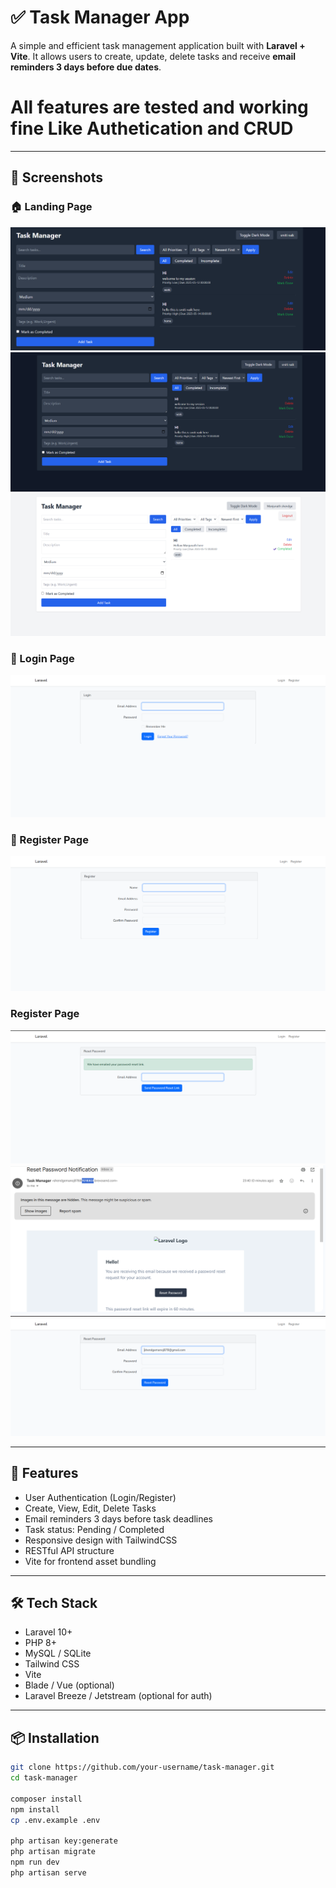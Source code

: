 # ✅ Task Manager App

A simple and efficient task management application built with **Laravel + Vite**. It allows users to create, update, delete tasks and receive **email reminders 3 days before due dates**.
# All features are tested and working fine Like Authetication and CRUD 
---

## 📸 Screenshots

### 🏠 Landing Page
![Landing Page](public/Preview/UserDashboard.png)
![Landing Page](public/Preview/UserSmiti.png)
![Landing Page](public/Preview/ToggleWhite.png)



### 🔐 Login Page
![Login Page](public/Preview/Login.png)

### 🔐 Register Page
![Login Page](public/Preview/Register.png)

### Register Page
![Reset Password](public/Preview/ResetPWD-1.png)
![Reset Password](public/Preview/ResetPWD-2.png)
![Reset Password](public/Preview/ResetPWD-3.png)


---

## 🚀 Features

- User Authentication (Login/Register)
- Create, View, Edit, Delete Tasks
- Email reminders 3 days before task deadlines
- Task status: Pending / Completed
- Responsive design with TailwindCSS
- RESTful API structure
- Vite for frontend asset bundling

---

## 🛠️ Tech Stack

- Laravel 10+
- PHP 8+
- MySQL / SQLite
- Tailwind CSS
- Vite
- Blade / Vue (optional)
- Laravel Breeze / Jetstream (optional for auth)

---

## 📦 Installation

```bash
git clone https://github.com/your-username/task-manager.git
cd task-manager

composer install
npm install
cp .env.example .env

php artisan key:generate
php artisan migrate
npm run dev
php artisan serve
